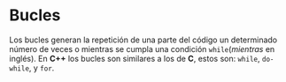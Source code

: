 Bucles
====

Los bucles generan la repetición de una parte del código un determinado número de veces o mientras se cumpla una condición `while`(_mientras_ en inglés). En **C++** los bucles son similares a los de **C**, estos son: `while`, `do-while`, y `for`.



